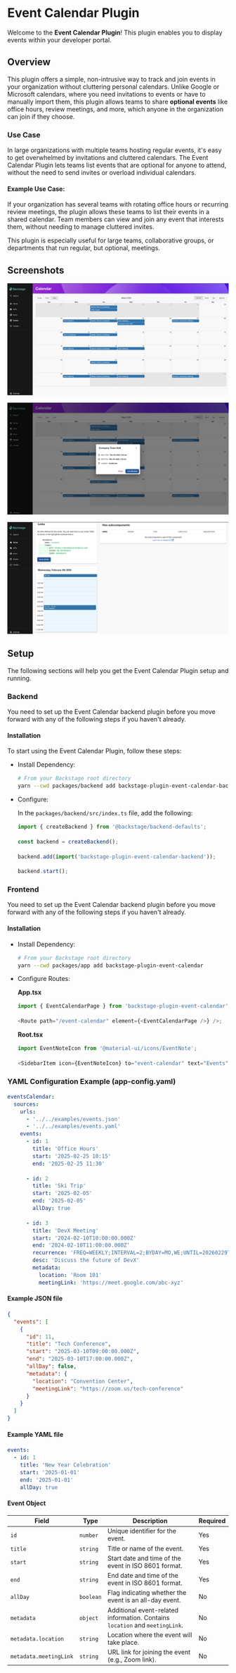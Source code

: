 # Event Calendar Plugin

Welcome to the **Event Calendar Plugin**! This plugin enables you to display events within your developer portal.

## Overview

This plugin offers a simple, non-intrusive way to track and join events in your organization without cluttering personal calendars. Unlike Google or Microsoft calendars, where you need invitations to events or have to manually import them, this plugin allows teams to share **optional events** like office hours, review meetings, and more, which anyone in the organization can join if they choose.

### Use Case

In large organizations with multiple teams hosting regular events, it's easy to get overwhelmed by invitations and cluttered calendars. The Event Calendar Plugin lets teams list events that are optional for anyone to attend, without the need to send invites or overload individual calendars.

#### Example Use Case:

If your organization has several teams with rotating office hours or recurring review meetings, the plugin allows these teams to list their events in a shared calendar. Team members can view and join any event that interests them, without needing to manage cluttered invites.

This plugin is especially useful for large teams, collaborative groups, or departments that run regular, but optional, meetings.

## Screenshots

![All Events / Meetings](https://raw.githubusercontent.com/Ferin79/backstage-plugin-event-calendar/refs/heads/main/examples/all-events.png 'All Events / Meetings')

![Event Details](https://raw.githubusercontent.com/Ferin79/backstage-plugin-event-calendar/refs/heads/main/examples/event-detail.png 'Event Details')

![Event Card](https://raw.githubusercontent.com/Ferin79/backstage-plugin-event-calendar/refs/heads/main/examples/events-card.png 'Events Card')

## Setup

The following sections will help you get the Event Calendar Plugin setup and running.

### Backend

You need to set up the Event Calendar backend plugin before you move forward with any of the following steps if you haven't already.

#### Installation

To start using the Event Calendar Plugin, follow these steps:

- Install Dependency:

  ```bash
  # From your Backstage root directory
  yarn --cwd packages/backend add backstage-plugin-event-calendar-backend
  ```

- Configure:

  In the `packages/backend/src/index.ts` file, add the following:

  ```typescript
  import { createBackend } from '@backstage/backend-defaults';

  const backend = createBackend();

  backend.add(import('backstage-plugin-event-calendar-backend'));

  backend.start();
  ```

### Frontend

You need to set up the Event Calendar backend plugin before you move forward with any of the following steps if you haven't already.

#### Installation

- Install Dependency:

  ```bash
  # From your Backstage root directory
  yarn --cwd packages/app add backstage-plugin-event-calendar
  ```

- Configure Routes:

  **App.tsx**

  ```javascript
  import { EventCalendarPage } from 'backstage-plugin-event-calendar';

  <Route path="/event-calendar" element={<EventCalendarPage />} />;
  ```

  **Root.tsx**

  ```javascript
  import EventNoteIcon from '@material-ui/icons/EventNote';

  <SidebarItem icon={EventNoteIcon} to="event-calendar" text="Events" />;
  ```

### YAML Configuration Example (app-config.yaml)

```yaml
eventsCalendar:
  sources:
    urls:
      - '../../examples/events.json'
      - '../../examples/events.yaml'
    events:
      - id: 1
        title: 'Office Hours'
        start: '2025-02-25 10:15'
        end: '2025-02-25 11:30'

      - id: 2
        title: 'Ski Trip'
        start: '2025-02-05'
        end: '2025-02-05'
        allDay: true

      - id: 3
        title: 'DevX Meeting'
        start: '2024-02-10T10:00:00.000Z'
        end: '2024-02-10T11:00:00.000Z'
        recurrence: 'FREQ=WEEKLY;INTERVAL=2;BYDAY=MO,WE;UNTIL=20260229T235959'
        desc: 'Discuss the future of DevX'
        metadata:
          location: 'Room 101'
          meetingLink: 'https://meet.google.com/abc-xyz'
```

#### Example JSON file

```json
{
  "events": [
    {
      "id": 11,
      "title": "Tech Conference",
      "start": "2025-03-10T09:00:00.000Z",
      "end": "2025-03-10T17:00:00.000Z",
      "allDay": false,
      "metadata": {
        "location": "Convention Center",
        "meetingLink": "https://zoom.us/tech-conference"
      }
    }
  ]
}
```

#### Example YAML file

```yaml
events:
  - id: 1
    title: 'New Year Celebration'
    start: '2025-01-01'
    end: '2025-01-01'
    allDay: true
```

#### Event Object

| Field                  | Type      | Description                                                                  | Required |
| ---------------------- | --------- | ---------------------------------------------------------------------------- | -------- |
| `id`                   | `number`  | Unique identifier for the event.                                             | Yes      |
| `title`                | `string`  | Title or name of the event.                                                  | Yes      |
| `start`                | `string`  | Start date and time of the event in ISO 8601 format.                         | Yes      |
| `end`                  | `string`  | End date and time of the event in ISO 8601 format.                           | Yes      |
| `allDay`               | `boolean` | Flag indicating whether the event is an all-day event.                       | No       |
| `metadata`             | `object`  | Additional event-related information. Contains `location` and `meetingLink`. | No       |
| `metadata.location`    | `string`  | Location where the event will take place.                                    | No       |
| `metadata.meetingLink` | `string`  | URL link for joining the event (e.g., Zoom link).                            | No       |
